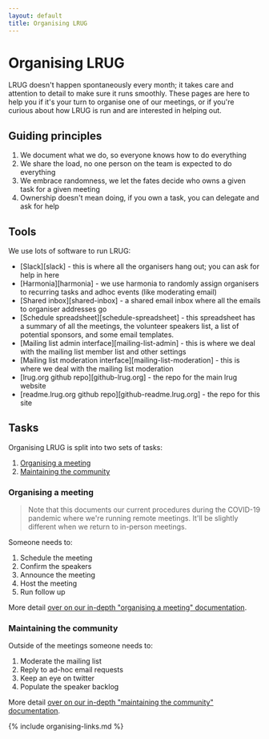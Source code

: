 ```yaml
---
layout: default
title: Organising LRUG
---
```


# Organising LRUG

LRUG doesn't happen spontaneously every month; it takes care and attention to detail to make sure it runs smoothly.  These pages are here to help you if it's your turn to organise one of our meetings, or if you're curious about how LRUG is run and are interested in helping out.

## Guiding principles

1. We document what we do, so everyone knows how to do everything
2. We share the load, no one person on the team is expected to do everything
3. We embrace randomness, we let the fates decide who owns a given task for a given meeting
4. Ownership doesn't mean doing, if you own a task, you can delegate and ask for help

## Tools

We use lots of software to run LRUG:

* [Slack][slack] - this is where all the organisers hang out; you can ask for help in here
* [Harmonia][harmonia] - we use harmonia to randomly assign organisers to recurring tasks and adhoc events (like moderating email)
* [Shared inbox][shared-inbox] - a shared email inbox where all the emails to organiser addresses go
* [Schedule spreadsheet][schedule-spreadsheet] - this spreadsheet has a summary of all the meetings, the volunteer speakers list, a list of potential sponsors, and some email templates.
* [Mailing list admin interface][mailing-list-admin] - this is where we deal with the mailing list member list and other settings
* [Mailing list moderation interface][mailing-list-moderation] - this is where we deal with the mailing list moderation
* [lrug.org github repo][github-lrug.org] - the repo for the main lrug website
* [readme.lrug.org github repo][github-readme.lrug.org] - the repo for this site

## Tasks

Organising LRUG is split into two sets of tasks:

1. [Organising a meeting](#organising-a-meeting)
2. [Maintaining the community](#maintaining-the-community)

### Organising a meeting

> Note that this documents our current procedures during the COVID-19 pandemic where we're running remote meetings.  It'll be slightly different when we return to in-person meetings.

Someone needs to:

1. Schedule the meeting
2. Confirm the speakers
3. Announce the meeting
4. Host the meeting
5. Run follow up

More detail [over on our in-depth "organising a meeting" documentation](/organising/organising-a-meeting).

### Maintaining the community

Outside of the meetings someone needs to:

1. Moderate the mailing list
2. Reply to ad-hoc email requests
3. Keep an eye on twitter
4. Populate the speaker backlog

More detail [over on our in-depth "maintaining the community" documentation](/organising/maintaining-the-community).

{% include organising-links.md %}
